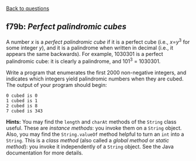 [Back to questions](../README.md)

## f79b: *Perfect palindromic cubes*

A number *x* is a *perfect palindromic cube* if it is a perfect cube (i.e., *x*=*y*<sup>3</sup> for some integer *y*), and it is a palindrome when
written in decimal (i.e., it appears the same backwards).  For example, 1030301 is a perfect palindromic cube: it is clearly a palindrome, and 101<sup>3</sup> = 1030301.

Write a program that enumerates the first 2000 non-negative integers, and indicates which integers yield palindromic numbers when they are cubed.  The output of your program should begin:

```
0 cubed is 0
1 cubed is 1
2 cubed is 8
7 cubed is 343
```

**Hints:**  You may find the `length` and `charAt` methods of the `String` class useful.
These are *instance methods*: you invoke them on a `String` object.  Also,
you may find the `String.valueOf` method helpful to turn an `int` into a `String`.  This is
a *class method* (also called a *global method* or *static method*): you invoke it independently of a `String`
object.  See the Java documentation for more details.
